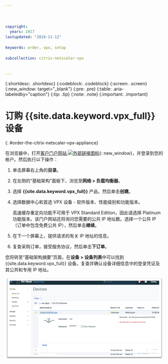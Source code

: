 ```yaml
---



copyright:
  years: 2017
lastupdated: "2018-11-12"

keywords: order, vpx, setup

subcollection: citrix-netscaler-vpx


---
```


{:shortdesc: .shortdesc}
{:codeblock: .codeblock}
{:screen: .screen}
{:new_window: target="_blank"}
{:pre: .pre}
{:table: .aria-labeledby="caption"}
{:tip: .tip}
{:note: .note}
{:important: .important}

# 订购 {{site.data.keyword.vpx_full}} 设备
{: #order-the-citrix-netscaler-vpx-appliance}

在浏览器中，打开[客户门户网站 ![外部链接图标](../../icons/launch-glyph.svg "外部链接图标")](https://control.softlayer.com/){: new_window}，并登录到您的帐户。然后执行以下操作：

1. 单击屏幕右上角的**目录**。
2. 在左侧的“基础架构”面板下，浏览至**网络 > 负载均衡器**。
3. 选择 **{{site.data.keyword.vpx_full}}** 产品，然后单击**创建**。
4. 选择数据中心和首选 VPX 设备 - 软件版本、性能级别和功能版本。

	高速缓存重定向功能不可用于 VPX Standard Edition，因此请选择 Platinum 功能版本。该门户网站还将询问您需要的公共 IP 地址数。选择一个公共 IP（订单中包含免费公共 IP），然后单击**继续**。

5. 在下一个屏幕上，提供请求的有关 IP 地址的信息。
6. 复查采购订单，接受服务协议，然后单击**下订单**。

您将转至“基础架构摘要”页面，在**设备 > 设备列表**中可以找到 {{site.data.keyword.vpx_full}} 设备。复查并确认设备详细信息中的登录凭证及其公共和专用 IP 地址。

  <img src="images/fp3.png" alt="图样" style="width: 600px;"/>

